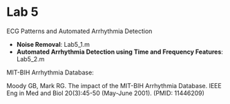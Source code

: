 # Lab 5

ECG Patterns and Automated Arrhythmia Detection

*   **Noise Removal**: Lab5_1.m
*   **Automated Arrhythmia Detection using Time and Frequency Features**: Lab5_2.m

MIT-BIH Arrhythmia Database:

Moody GB, Mark RG. The impact of the MIT-BIH Arrhythmia Database. IEEE Eng in Med and Biol 20(3):45-50 (May-June 2001). (PMID: 11446209)
